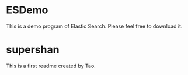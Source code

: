 # ESDemo
This is a demo program of Elastic Search. Please feel free to download it. 

# supershan
This is a first readme created by Tao.
